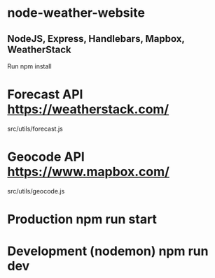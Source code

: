 # node-weather-website
## NodeJS, Express, Handlebars, Mapbox, WeatherStack

Run npm install

# Forecast API https://weatherstack.com/
src/utils/forecast.js
# Geocode API https://www.mapbox.com/
src/utils/geocode.js

# Production npm run start
# Development (nodemon) npm run dev

